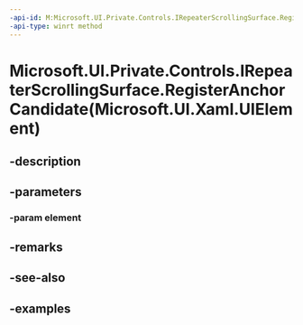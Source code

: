```yaml
---
-api-id: M:Microsoft.UI.Private.Controls.IRepeaterScrollingSurface.RegisterAnchorCandidate(Microsoft.UI.Xaml.UIElement)
-api-type: winrt method
---
```


# Microsoft.UI.Private.Controls.IRepeaterScrollingSurface.RegisterAnchorCandidate(Microsoft.UI.Xaml.UIElement)

<!--
public void RegisterAnchorCandidate (Microsoft.UI.Xaml.UIElement element);
-->


## -description

## -parameters

### -param element

## -remarks

## -see-also

## -examples


